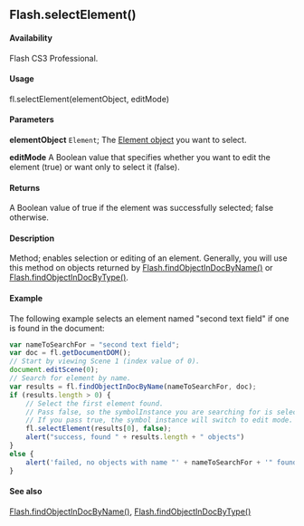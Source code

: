 ## Flash.selectElement()

#### Availability

Flash CS3 Professional.

#### Usage

fl.selectElement(elementObject, editMode)

#### Parameters

**elementObject** `Element`; The [Element object](../Element_object/Element_summary.md) you want to select.

**editMode** A Boolean value that specifies whether you want to edit the element (true) or want only to select it (false).

#### Returns

A Boolean value of true if the element was successfully selected; false otherwise.

#### Description

Method; enables selection or editing of an element. Generally, you will use this method on objects returned by
[Flash.findObjectInDocByName()](../Flash_object/Flash27.md) or [Flash.findObjectInDocByType()](../Flash_object/Flash28.md).

#### Example

The following example selects an element named "second text field" if one is found in the document:

```javascript
var nameToSearchFor = "second text field";
var doc = fl.getDocumentDOM();
// Start by viewing Scene 1 (index value of 0).
document.editScene(0);
// Search for element by name.
var results = fl.findObjectInDocByName(nameToSearchFor, doc);
if (results.length > 0) {
    // Select the first element found.
    // Pass false, so the symbolInstance you are searching for is selected.
    // If you pass true, the symbol instance will switch to edit mode.
    fl.selectElement(results[0], false);
    alert("success, found " + results.length + " objects")
}
else {
    alert('failed, no objects with name "' + nameToSearchFor + '" found');
}
```

#### See also

[Flash.findObjectInDocByName()](../Flash_object/Flash27.md), [Flash.findObjectInDocByType()](../Flash_object/Flash28.md)
